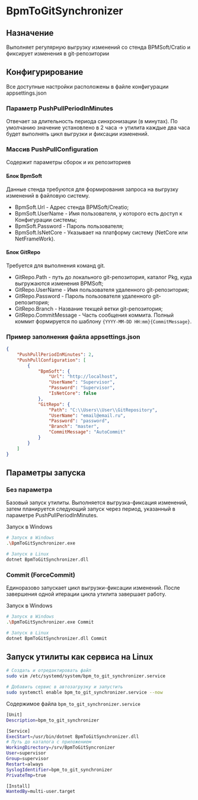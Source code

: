 # BpmToGitSynchronizer

## Назначение

Выполняет регулярную выгрузку изменений со стенда BPMSoft/Cratio и фиксирует изменения в git-репозитории

## Конфигурирование

Все доступные настройки расположены в файле конфигурации appsettings.json

### Параметр PushPullPeriodInMinutes

Отвечает за длительность периода синхронизации (в минутах). По умолчанию значение установлено в 2 часа -> утилита каждые два часа будет выполнять цикл выгрузки и фиксации изменений.

### Массив PushPullConfiguration

Cодержит параметры сборок и их репозиториев

#### Блок BpmSoft

Данные стенда требуются для формирования запроса на выгрузку изменений в файловую систему.

- BpmSoft.Url - Адрес стенда BPMSoft/Creatio;
- BpmSoft.UserName - Имя пользователя, у которого есть доступ к Конфигурации системы;
- BpmSoft.Password - Пароль пользователя;
- BpmSoft.IsNetCore - Указывает на платформу систему (NetCore или NetFrameWork).

#### Блок GitRepo

Требуется для выполнения команд git.

- GitRepo.Path - путь до локального git-репозитория, каталог Pkg, куда выгружаются изменения BPMSoft;
- GitRepo.UserName - Имя пользователя удаленного git-репозитория;
- GitRepo.Password - Пароль пользователя удаленного git-репозитория;
- GitRepo.Branch - Название текщей ветки git-репозитория;
- GitRepo.CommitMessage - Часть сообщения коммита. Полный коммит формируется по шаблону `{YYYY-MM-DD HH:mm}{CommitMessage}`.

### Пример заполнения файла appsettings.json

``` json
{
    "PushPullPeriodInMinutes": 2,
    "PushPullConfiguration": [
        {
            "BpmSoft": {
                "Url": "http://localhost",
                "UserName": "Supervisor",
                "Password": "Supervisor",
                "IsNetCore": false
            },
            "GitRepo": {
                "Path": "C:\\Users\\User\\GitRepository",
                "UserName": "email@email.ru",
                "Password": "password",
                "Branch": "master",
                "CommitMessage": "AutoCommit"
            }
        }
    ]
}
```

## Параметры запуска

### Без параметра

Базовый запуск утилиты. Выполняется выгрузка-фиксация изменений, затем планируется следующий запуск через период, указанный в параметре PushPullPeriodInMinutes.

Запуск в Windows

``` bash
# Запуск в Windows
.\BpmToGitSynchronizer.exe

# Запуск в Linux
dotnet BpmToGitSynchronizer.dll
```

### Commit (ForceCommit)

Единоразово запускает цикл выгрузки-фиксации изменений.
После завершения одной итерации цикла утилита завершает работу.

Запуск в Windows

``` bash
# Запуск в Windows
.\BpmToGitSynchronizer.exe Commit

# Запуск в Linux
dotnet BpmToGitSynchronizer.dll Commit
```
## Запуск утилиты как сервиса на Linux

``` bash
# Создать и отредактировать файл
sudo vim /etc/systemd/system/bpm_to_git_synchronizer.service

# Добавить сервис в автозагрузку и запустить
sudo systemctl enable bpm_to_git_synchronizer.service --now
```

Содержимое файла `bpm_to_git_synchronizer.service`

``` bash
[Unit]
Description=bpm_to_git_synchronizer

[Service]
ExecStart=/usr/bin/dotnet BpmToGitSynchronizer.dll
# Путь до каталога с приложением
WorkingDirectory=/srv/BpmToGitSyncronizer
User=supervisor
Group=supervisor
Restart=always
SyslogIdentifier=bpm_to_git_synchronizer
PrivateTmp=true

[Install]
WantedBy=multi-user.target
```

